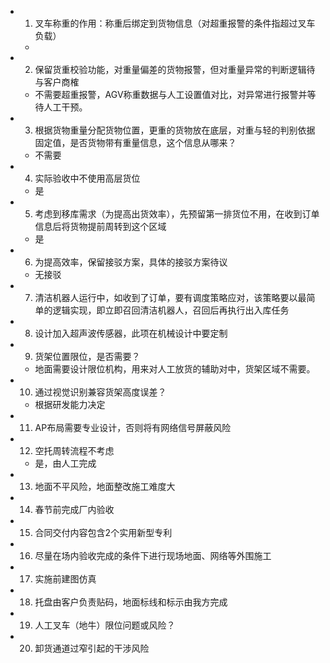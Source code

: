 - 1. 叉车称重的作用：称重后绑定到货物信息（对超重报警的条件指超过叉车负载）
	-
- 2. 保留货重校验功能，对重量偏差的货物报警，但对重量异常的判断逻辑待与客户商榷
	- 不需要超重报警，AGV称重数据与人工设置值对比，对异常进行报警并等待人工干预。
- 3. 根据货物重量分配货物位置，更重的货物放在底层，对重与轻的判别依据固定值，是否货物带有重量信息，这个信息从哪来？
	- 不需要
- 4. 实际验收中不使用高层货位
	- 是
- 5. 考虑到移库需求（为提高出货效率），先预留第一排货位不用，在收到订单信息后将货物提前周转到这个区域
	- 是
- 6. 为提高效率，保留接驳方案，具体的接驳方案待议
	- 无接驳
- 7. 清洁机器人运行中，如收到了订单，要有调度策略应对，该策略要以最简单的逻辑实现，即立即召回清洁机器人，召回后再执行出入库任务
- 8. 设计加入超声波传感器，此项在机械设计中要定制
- 9. 货架位置限位，是否需要？
	- 地面需要设计限位机构，用来对人工放货的辅助对中，货架区域不需要。
- 10. 通过视觉识别兼容货架高度误差？
	- 根据研发能力决定
- 11. AP布局需要专业设计，否则将有网络信号屏蔽风险
- 12. 空托周转流程不考虑
	- 是，由人工完成
- 13. 地面不平风险，地面整改施工难度大
- 14. 春节前完成厂内验收
- 15. 合同交付内容包含2个实用新型专利
- 16. 尽量在场内验收完成的条件下进行现场地面、网络等外围施工
- 17. 实施前建图仿真
- 18. 托盘由客户负责贴码，地面标线和标示由我方完成
- 19. 人工叉车（地牛）限位问题或风险？
- 20. 卸货通道过窄引起的干涉风险